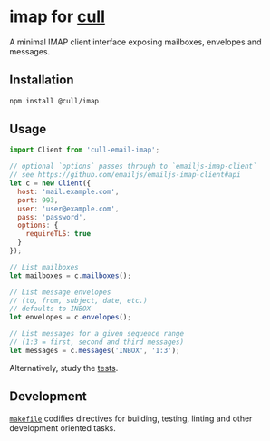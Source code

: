# imap for [cull](https://cull.email)

A minimal IMAP client interface exposing mailboxes, envelopes and messages.

## Installation

```sh
npm install @cull/imap
```

## Usage

```js
import Client from 'cull-email-imap';

// optional `options` passes through to `emailjs-imap-client`
// see https://github.com/emailjs/emailjs-imap-client#api
let c = new Client({
  host: 'mail.example.com',
  port: 993,
  user: 'user@example.com',
  pass: 'password',
  options: {
    requireTLS: true
  }
});

// List mailboxes
let mailboxes = c.mailboxes();

// List message envelopes
// (to, from, subject, date, etc.)
// defaults to INBOX
let envelopes = c.envelopes();

// List messages for a given sequence range
// (1:3 = first, second and third messages)
let messages = c.messages('INBOX', '1:3');
```

Alternatively, study the [tests](https://github.com/cull-email/imap/blob/master/test/index.spec.ts).

## Development

[`makefile`](https://github.com/cull-email/imap/blob/master/makefile) codifies directives for building, testing, linting and other development oriented tasks.